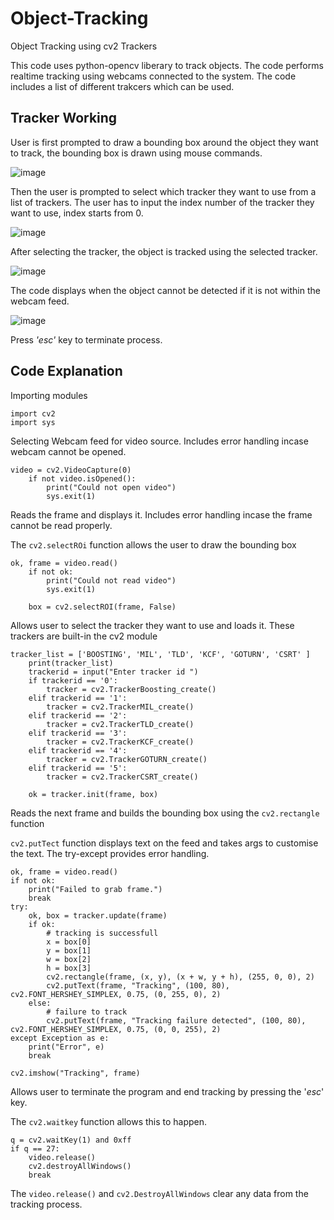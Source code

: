 # Object-Tracking
Object Tracking using cv2 Trackers

This code uses python-opencv liberary to track objects. The code performs realtime tracking using webcams connected to the system. 
The code includes a list of different trakcers which can be used. 

## Tracker Working

User is first prompted to draw a bounding box around the object they want to track, the bounding box is drawn using mouse commands. 

![image](https://github.com/user-attachments/assets/e9c6ea7d-3ade-4ba9-848d-e8d29f71c65c)

Then the user is prompted to select which tracker they want to use from a list of trackers. The user has to input the index number of the tracker they want to use, index starts from 0. 

![image](https://github.com/user-attachments/assets/3ebec8e3-1b75-4e22-9361-7cc640981e51)

After selecting the tracker, the object is tracked using the selected tracker. 

![image](https://github.com/user-attachments/assets/344370b9-f0b6-4b94-9720-c4fd4bd19b49)

The code displays when the object cannot be detected if it is not within the webcam feed. 

![image](https://github.com/user-attachments/assets/27f11dcc-536a-424e-b37a-cfec91dbb024)


Press *'esc'* key to terminate process. 

## Code Explanation


Importing modules
```
import cv2  
import sys
```

Selecting Webcam feed for video source. Includes error handling incase webcam cannot be opened.

```
video = cv2.VideoCapture(0)
    if not video.isOpened():
        print("Could not open video")
        sys.exit(1)
```

Reads the frame and displays it. Includes error handling incase the frame cannot be read properly.

The `cv2.selectROi` function allows the user to draw the bounding box

```
ok, frame = video.read()
    if not ok:
        print("Could not read video")
        sys.exit(1)

    box = cv2.selectROI(frame, False)
```

Allows user to select the tracker they want to use and loads it. These trackers are built-in the cv2 module

```
tracker_list = ['BOOSTING', 'MIL', 'TLD', 'KCF', 'GOTURN', 'CSRT' ]
    print(tracker_list)
    trackerid = input("Enter tracker id ")
    if trackerid == '0':
        tracker = cv2.TrackerBoosting_create()
    elif trackerid == '1':
        tracker = cv2.TrackerMIL_create()
    elif trackerid == '2':
        tracker = cv2.TrackerTLD_create()
    elif trackerid == '3':
        tracker = cv2.TrackerKCF_create()
    elif trackerid == '4':
        tracker = cv2.TrackerGOTURN_create()
    elif trackerid == '5':
        tracker = cv2.TrackerCSRT_create()

    ok = tracker.init(frame, box)
```

Reads the next frame and builds the bounding box using the `cv2.rectangle` function

`cv2.putTect` function displays text on the feed and takes args to customise the text. The try-except provides error handling. 

```
ok, frame = video.read()
if not ok:
    print("Failed to grab frame.")
    break
try:
    ok, box = tracker.update(frame)
    if ok:
        # tracking is successfull
        x = box[0]
        y = box[1]
        w = box[2]
        h = box[3]
        cv2.rectangle(frame, (x, y), (x + w, y + h), (255, 0, 0), 2)
        cv2.putText(frame, "Tracking", (100, 80), cv2.FONT_HERSHEY_SIMPLEX, 0.75, (0, 255, 0), 2)
    else:
        # failure to track
        cv2.putText(frame, "Tracking failure detected", (100, 80), cv2.FONT_HERSHEY_SIMPLEX, 0.75, (0, 0, 255), 2)
except Exception as e:
    print("Error", e)
    break

cv2.imshow("Tracking", frame)
```

Allows user to terminate the program and end tracking by pressing the '*esc*' key. 

The `cv2.waitkey` function allows this to happen.

```
q = cv2.waitKey(1) and 0xff
if q == 27:
    video.release()
    cv2.destroyAllWindows()
    break
```

The `video.release()` and `cv2.DestroyAllWindows` clear any data from the tracking process.
